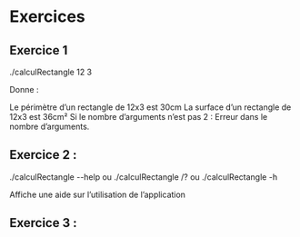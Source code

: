 # Exercices 

## Exercice 1

./calculRectangle 12 3

Donne : 

Le périmètre d’un rectangle de 12x3 est 30cm
La surface d’un rectangle de 12x3 est 36cm²
Si le nombre d’arguments n’est pas 2 :
Erreur dans le nombre d’arguments.

## Exercice 2 : 
./calculRectangle --help
ou ./calculRectangle /?
ou ./calculRectangle -h 

Affiche une aide sur l’utilisation de l’application

## Exercice 3 : 
